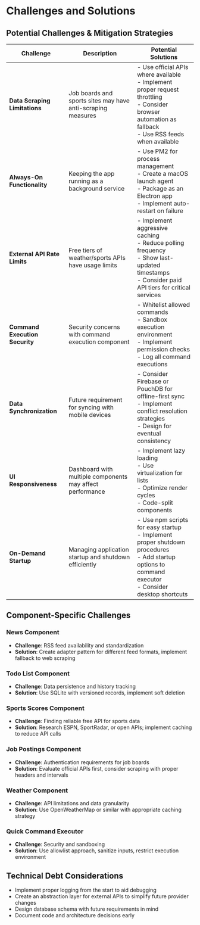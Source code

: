 # Challenges and Solutions

## Potential Challenges & Mitigation Strategies

| Challenge | Description | Potential Solutions |
|-----------|-------------|---------------------|
| **Data Scraping Limitations** | Job boards and sports sites may have anti-scraping measures | - Use official APIs where available<br>- Implement proper request throttling<br>- Consider browser automation as fallback<br>- Use RSS feeds when available |
| **Always-On Functionality** | Keeping the app running as a background service | - Use PM2 for process management<br>- Create a macOS launch agent<br>- Package as an Electron app<br>- Implement auto-restart on failure |
| **External API Rate Limits** | Free tiers of weather/sports APIs have usage limits | - Implement aggressive caching<br>- Reduce polling frequency<br>- Show last-updated timestamps<br>- Consider paid API tiers for critical services |
| **Command Execution Security** | Security concerns with command execution component | - Whitelist allowed commands<br>- Sandbox execution environment<br>- Implement permission checks<br>- Log all command executions |
| **Data Synchronization** | Future requirement for syncing with mobile devices | - Consider Firebase or PouchDB for offline-first sync<br>- Implement conflict resolution strategies<br>- Design for eventual consistency |
| **UI Responsiveness** | Dashboard with multiple components may affect performance | - Implement lazy loading<br>- Use virtualization for lists<br>- Optimize render cycles<br>- Code-split components |
| **On-Demand Startup** | Managing application startup and shutdown efficiently | - Use npm scripts for easy startup<br>- Implement proper shutdown procedures<br>- Add startup options to command executor<br>- Consider desktop shortcuts |

## Component-Specific Challenges

### News Component
- **Challenge**: RSS feed availability and standardization
- **Solution**: Create adapter pattern for different feed formats, implement fallback to web scraping

### Todo List Component
- **Challenge**: Data persistence and history tracking
- **Solution**: Use SQLite with versioned records, implement soft deletion

### Sports Scores Component
- **Challenge**: Finding reliable free API for sports data
- **Solution**: Research ESPN, SportRadar, or open APIs; implement caching to reduce API calls

### Job Postings Component
- **Challenge**: Authentication requirements for job boards
- **Solution**: Evaluate official APIs first, consider scraping with proper headers and intervals

### Weather Component
- **Challenge**: API limitations and data granularity
- **Solution**: Use OpenWeatherMap or similar with appropriate caching strategy

### Quick Command Executor
- **Challenge**: Security and sandboxing
- **Solution**: Use allowlist approach, sanitize inputs, restrict execution environment

## Technical Debt Considerations

- Implement proper logging from the start to aid debugging
- Create an abstraction layer for external APIs to simplify future provider changes
- Design database schema with future requirements in mind
- Document code and architecture decisions early
